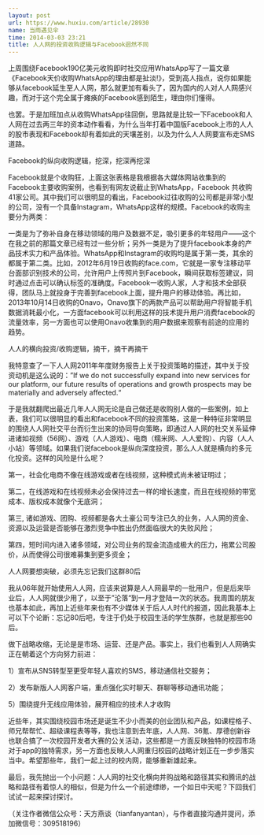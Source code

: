 ```yaml
---
layout: post
url: https://www.huxiu.com/article/28930
name: 当雨遇见伞
time: 2014-03-03 23:21
title: 人人网的投资收购逻辑与Facebook迥然不同
---
```

上周围绕Facebook190亿美元收购即时社交应用WhatsApp写了一篇文章《Facebook天价收购WhatsApp的理由都是扯淡!》，受到高人指点，说你如果能够从facebook延生至人人网，那么就更加有看头了，因为国内的人对人人网感兴趣，而对于这个完全属于瘫痪的Facebook感到陌生，理由你们懂得。

也罢。于是加班加点从收购WhatsApp往回倒，思路就是比较一下Facebook和人人网在过去两三年的资本动作看看，为什么当年打着中国版Facebook上市的人人的股市表现和Facebook却有着如此的天壤差别，以及为什么人人网要宣布走SMS道路。

Facebook的纵向收购逻辑，挖深，挖深再挖深

Facebook就是个收购狂，上面这张表格是我根据各大媒体网站收集到的Facebook主要收购案例，也看到有网友说截止到WhatsApp，Facebook 共收购 41家公司。其中我们可以很明显的看出，Facebook过往收购的公司都是非常小型的公司，没有一个具备Instagram，WhatsApp这样的规模。Facebook的收购主要分为两类：

一类是为了弥补自身在移动领域的用户及数据不足，吸引更多的年轻用户——这个在我之前的那篇文章已经有过一些分析；另外一类是为了提升facebook本身的产品技术实力和产品体验。WhatsApp和Instagram的收购均是属于第一类，其余的都属于第二类。比如，2012年6月19日收购的face.com，它就是一家专注移动平台面部识别技术的公司，允许用户上传照片到Facebook，瞬间获取标签建议，同时通过点击可以确认标签的准确度。Facebook一收购人家，人才和技术全部获得，团队马上就投身于完善到facebook上面，提升用户的移动体验。再比如，2013年10月14日收购的Onavo，Onavo旗下的两款产品可以帮助用户将智能手机数据消耗最小化，一方面facebook可以利用这样的技术提升用户消费facebook的流量效率，另一方面也可以使用Onavo收集到的用户数据来观察有前途的应用的趋势。

人人的横向投资/收购逻辑，摘干，摘干再摘干

我特意查了一下人人网2011年年度财务报告上关于投资策略的描述，其中关于投资动机是这么说的：”If we do not successfully expand into new services for our platform, our future results of operations and growth prospects may be materially and adversely affected.“

于是我就翻爬出最近几年人人网无论是自己做还是收购别人做的一些案例，如上表，我们可以很明显的看出和facebook不同的投资策略，这是一种特征非常明显的围绕人人网社交平台而衍生出来的协同导向策略，即通过人人网的社交关系延伸进诸如视频（56网）、游戏（人人游戏）、电商（糯米网、人人爱购）、内容（人人小站）等领域。如果我们说facebook是纵向深度投资，那么人人就是横向的多元化投资。这样的风险是什么呢？

第一，社会化电商不像在线游戏或者在线视频，这种模式尚未被证明过；

第二，在线游戏和在线视频未必会保持过去一样的增长速度，而且在线视频的带宽成本、版权成本就像个无底洞；

第三, 诸如游戏、团购、视频都是各大土豪公司专注已久的业务，人人网的资金、资源以及运营是否能够在激烈竞争中胜出仍然面临很大的失败风险；

第四，短时间内进入诸多领域，对公司业务的现金流造成极大的压力，拖累公司股价，从而使得公司很难募集到更多资金；

人人网要想突破，必须先忘记我们这群80后

我从06年就开始使用人人网，应该来说算是人人网最早的一批用户，但是后来毕业后，人人网就很少用了，以至于”沦落“到一月才登陆一次的状态。我周围的朋友也基本如此，再加上近些年来也有不少媒体关于后人人时代的报道，因此我基本上可以下个论断：忘记80后吧，专注于仍处于校园生活的学生族群，也就是那些90后。

做下战略收缩，无论是是市场、运营、还是产品。事实上，我们也看到人人网确实正在朝着这个方向努力前进：

1）宣布从SNS转型至更受年轻人喜欢的SMS，移动通信社交服务；

2）发布新版人人网客户端，重点强化实时聊天、群聊等移动通讯功能；

5）围绕提升无线应用体验，展开相应的技术人才收购

近些年，其实围绕校园市场还是诞生不少小而美的创业团队和产品，如课程格子、师兄帮帮忙、超级课程表等等，我也注意到去年底，人人网、36氪、厚德创新谷也联合搞了一次校园开发者大赛的公关活动，这些都是一方面反映独特的校园市场对于app的独特需求，另一方面也反映人人网重归校园的战略计划正在一步步落实当中。希望那些年，我们一起上过的校内网，能够重新雄起来。

最后，我先抛出一个小问题：人人网的社交化横向并购战略和路径其实和腾讯的战略和路径有着惊人的相似，但是为什么一个前途缥缈，一个如日中天呢？下回我们试试一起来探讨探讨。

（关注作者微信公众号：天方燕谈（tianfanyantan），与作者直接沟通并提问，添加微信号：309518196）


